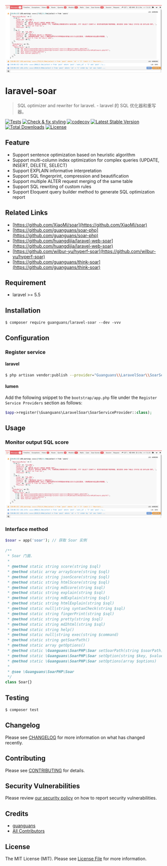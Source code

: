 ![](docs/debug-bar.png)

# laravel-soar

> SQL optimizer and rewriter for laravel. - laravel 的 SQL 优化器和重写器。

[![Tests](https://github.com/guanguans/laravel-soar/workflows/Tests/badge.svg)](https://github.com/guanguans/laravel-soar/actions)
[![Check & fix styling](https://github.com/guanguans/laravel-soar/workflows/Check%20&%20fix%20styling/badge.svg)](https://github.com/guanguans/laravel-soar/actions)
[![codecov](https://codecov.io/gh/guanguans/laravel-soar/branch/master/graph/badge.svg?token=EWBG8GV4JD)](https://codecov.io/gh/guanguans/laravel-soar)
[![Latest Stable Version](https://poser.pugx.org/guanguans/laravel-soar/v)](//packagist.org/packages/guanguans/laravel-soar)
[![Total Downloads](https://poser.pugx.org/guanguans/laravel-soar/downloads)](//packagist.org/packages/guanguans/laravel-soar)
[![License](https://poser.pugx.org/guanguans/laravel-soar/license)](//packagist.org/packages/guanguans/laravel-soar)

## Feature

* Support sentence optimization based on heuristic algorithm
* Support multi-column index optimization for complex queries (UPDATE, INSERT, DELETE, SELECT)
* Support EXPLAIN informative interpretation
* Support SQL fingerprint, compression and beautification
* Support multiple ALTER request merging of the same table
* Support SQL rewriting of custom rules
* Support Eloquent query builder method to generate SQL optimization report

## Related Links

* [https://github.com/XiaoMi/soar](https://github.com/XiaoMi/soar)
* [https://github.com/guanguans/soar-php](https://github.com/guanguans/soar-php)
* [https://github.com/huangdijia/laravel-web-soar](https://github.com/huangdijia/laravel-web-soar)
* [https://github.com/wilbur-yu/hyperf-soar](https://github.com/wilbur-yu/hyperf-soar)
* [https://github.com/guanguans/think-soar](https://github.com/guanguans/think-soar)

## Requirement

* laravel >= 5.5

## Installation

```shell
$ composer require guanguans/laravel-soar --dev -vvv
```

## Configuration

### Register service

#### laravel

```bash
$ php artisan vendor:publish --provider="Guanguans\\LaravelSoar\\SoarServiceProvider"
```

#### lumen

Add the following snippet to the `bootstrap/app.php` file under the `Register Service Providers` section as follows:

```php
$app->register(\Guanguans\LaravelSoar\SoarServiceProvider::class);
```

## Usage

### Monitor output SQL score

![](docs/debug-bar.png)

### Interface method

```php
$soar = app('soar'); // 获取 Soar 实例

/**
 * Soar 门面.
 *
 * @method static string score(string $sql)                              // SQL 评分
 * @method static array arrayScore(string $sql)                          // SQL 数组格式评分
 * @method static string jsonScore(string $sql)                          // SQL json 格式评分
 * @method static string htmlScore(string $sql)                          // SQL html 格式评分
 * @method static string mdScore(string $sql)                            // SQL markdown 格式评分
 * @method static string explain(string $sql)                            // explain 解读信息
 * @method static string mdExplain(string $sql)                          // markdown 格式 explain 解读信息
 * @method static string htmlExplain(string $sql)                        // html 格式 explain 解读信息
 * @method static null|string syntaxCheck(string $sql)                   // 语法检查
 * @method static string fingerPrint(string $sql)                        // SQL 指纹
 * @method static string pretty(string $sql)                             // 格式化 SQL
 * @method static string md2html(string $sql)                            // markdown 转 html
 * @method static string help()                                          // Soar 帮助
 * @method static null|string exec(string $command)                      // 执行任意 Soar 命令
 * @method static string getSoarPath()                                   // 获取 Soar 路径
 * @method static array getOptions()                                     // 获取 Soar 配置选项
 * @method static \Guanguans\SoarPHP\Soar setSoarPath(string $soarPath)  // 设置 Soar 路径
 * @method static \Guanguans\SoarPHP\Soar setOption(string $key, $value) // 设置 Soar 配置选项
 * @method static \Guanguans\SoarPHP\Soar setOptions(array $options)     // 批量设置 Soar 配置选项
 *
 * @see \Guanguans\SoarPHP\Soar
 */
class Soar{}
```

## Testing

```bash
$ composer test
```

## Changelog

Please see [CHANGELOG](CHANGELOG.md) for more information on what has changed recently.

## Contributing

Please see [CONTRIBUTING](.github/CONTRIBUTING.md) for details.

## Security Vulnerabilities

Please review [our security policy](../../security/policy) on how to report security vulnerabilities.

## Credits

* [guanguans](https://github.com/guanguans)
* [All Contributors](../../contributors)

## License

The MIT License (MIT). Please see [License File](LICENSE) for more information.
